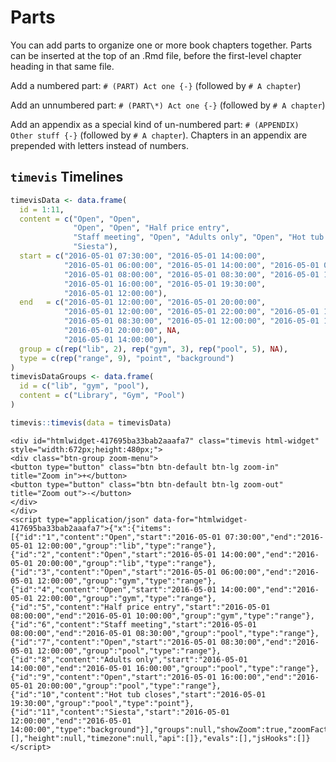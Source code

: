 # Parts

You can add parts to organize one or more book chapters together. Parts can be inserted at the top of an .Rmd file, before the first-level chapter heading in that same file. 

Add a numbered part: `# (PART) Act one {-}` (followed by `# A chapter`)

Add an unnumbered part: `# (PART\*) Act one {-}` (followed by `# A chapter`)

Add an appendix as a special kind of un-numbered part: `# (APPENDIX) Other stuff {-}` (followed by `# A chapter`). Chapters in an appendix are prepended with letters instead of numbers.

## `timevis` Timelines


```r
timevisData <- data.frame(
  id = 1:11,
  content = c("Open", "Open",
              "Open", "Open", "Half price entry",
              "Staff meeting", "Open", "Adults only", "Open", "Hot tub closes",
              "Siesta"),
  start = c("2016-05-01 07:30:00", "2016-05-01 14:00:00",
            "2016-05-01 06:00:00", "2016-05-01 14:00:00", "2016-05-01 08:00:00",
            "2016-05-01 08:00:00", "2016-05-01 08:30:00", "2016-05-01 14:00:00",
            "2016-05-01 16:00:00", "2016-05-01 19:30:00",
            "2016-05-01 12:00:00"),
  end   = c("2016-05-01 12:00:00", "2016-05-01 20:00:00",
            "2016-05-01 12:00:00", "2016-05-01 22:00:00", "2016-05-01 10:00:00",
            "2016-05-01 08:30:00", "2016-05-01 12:00:00", "2016-05-01 16:00:00",
            "2016-05-01 20:00:00", NA,
            "2016-05-01 14:00:00"),
  group = c(rep("lib", 2), rep("gym", 3), rep("pool", 5), NA),
  type = c(rep("range", 9), "point", "background")
)
timevisDataGroups <- data.frame(
  id = c("lib", "gym", "pool"),
  content = c("Library", "Gym", "Pool")
)
```



```r
timevis::timevis(data = timevisData)
```

```{=html}
<div id="htmlwidget-417695ba33bab2aaafa7" class="timevis html-widget" style="width:672px;height:480px;">
<div class="btn-group zoom-menu">
<button type="button" class="btn btn-default btn-lg zoom-in" title="Zoom in">+</button>
<button type="button" class="btn btn-default btn-lg zoom-out" title="Zoom out">-</button>
</div>
</div>
<script type="application/json" data-for="htmlwidget-417695ba33bab2aaafa7">{"x":{"items":[{"id":"1","content":"Open","start":"2016-05-01 07:30:00","end":"2016-05-01 12:00:00","group":"lib","type":"range"},{"id":"2","content":"Open","start":"2016-05-01 14:00:00","end":"2016-05-01 20:00:00","group":"lib","type":"range"},{"id":"3","content":"Open","start":"2016-05-01 06:00:00","end":"2016-05-01 12:00:00","group":"gym","type":"range"},{"id":"4","content":"Open","start":"2016-05-01 14:00:00","end":"2016-05-01 22:00:00","group":"gym","type":"range"},{"id":"5","content":"Half price entry","start":"2016-05-01 08:00:00","end":"2016-05-01 10:00:00","group":"gym","type":"range"},{"id":"6","content":"Staff meeting","start":"2016-05-01 08:00:00","end":"2016-05-01 08:30:00","group":"pool","type":"range"},{"id":"7","content":"Open","start":"2016-05-01 08:30:00","end":"2016-05-01 12:00:00","group":"pool","type":"range"},{"id":"8","content":"Adults only","start":"2016-05-01 14:00:00","end":"2016-05-01 16:00:00","group":"pool","type":"range"},{"id":"9","content":"Open","start":"2016-05-01 16:00:00","end":"2016-05-01 20:00:00","group":"pool","type":"range"},{"id":"10","content":"Hot tub closes","start":"2016-05-01 19:30:00","group":"pool","type":"point"},{"id":"11","content":"Siesta","start":"2016-05-01 12:00:00","end":"2016-05-01 14:00:00","type":"background"}],"groups":null,"showZoom":true,"zoomFactor":0.5,"fit":true,"options":[],"height":null,"timezone":null,"api":[]},"evals":[],"jsHooks":[]}</script>
```

